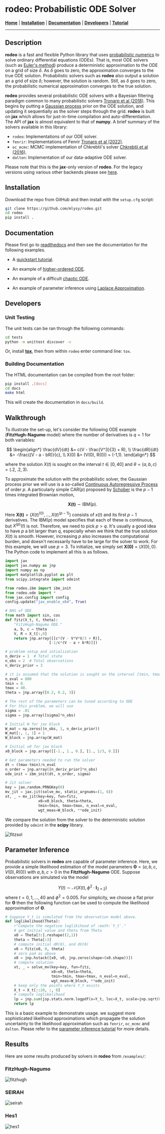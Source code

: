 # **rodeo:** Probabilistic ODE Solver

[**Home**](https://rodeo.readthedocs.io/)
| [**Installation**](#installation)
| [**Documentation**](#documentation)
| [**Developers**](#developers)
| [**Tutorial**](#walkthrough)

---

## Description

**rodeo** is a fast and flexible Python library that uses [probabilistic numerics](http://probabilistic-numerics.org/) to solve ordinary differential equations (ODEs).  That is, most ODE solvers (such as [Euler's method](https://en.wikipedia.org/wiki/Euler_method)) produce a deterministic approximation to the ODE on a grid of size $\delta$.  As $\delta$ goes to zero, the approximation converges to the true ODE solution.  Probabilistic solvers such as **rodeo** also output a solution an a grid of size $\delta$; however, the solution is random.  Still, as $\delta$ goes to zero, the probabilistic numerical approximation converges to the true solution. 

**rodeo** provides several probabilistic ODE solvers with a Bayesian filtering paradigm common to many probabilistic solvers [Tronarp et al (2018)](http://arxiv.org/abs/1810.03440). This begins by putting a [Gaussian process](https://en.wikipedia.org/wiki/Gaussian_process) prior on the ODE solution, and updating it sequentially as the solver steps through the grid. **rodeo** is built on **jax** which allows for just-in-time compilation and auto-differentiation. The API of **jax** is almost equivalent to that of **numpy**. A brief summary of the solvers available in this library:

- `rodeo`: Implementations of our ODE solver.
- `fenrir`: Implementations of Fenrir [Tronarp et al (2022)](https://proceedings.mlr.press/v162/tronarp22a.html).
- `oc_mcmc`: MCMC implementation of Chkrebtii's solver [Chkrebtii et al (2016)](https://projecteuclid.org/euclid.ba/1473276259).
- `dalton`: Implementation of our data-adaptive ODE solver.

Please note that this is the **jax**-only version of **rodeo**. For the legacy versions using various other backends please see [here](https://github.com/mlysy/rodeo-legacy).

## Installation

Download the repo from GitHub and then install with the `setup.cfg` script:
```bash
git clone https://github.com/mlysy/rodeo.git
cd rodeo
pip install .
```

## Documentation

Please first go to [readthedocs](https://rodeo.readthedocs.io/) and then see the documentation for the following examples. 

- A [quickstart tutorial](docs/examples/tutorial.md).

- An example of [higher-ordered ODE](docs/examples/higher_order.md).

- An example of a difficult [chaotic ODE](docs/examples/lorenz.md).

- An example of parameter inference using [Laplace Approximation](docs/examples/parameter.md).

## Developers

### Unit Testing

The unit tests can be ran through the following commands:
```bash
cd tests
python -m unittest discover -v
```

Or, install [**tox**](https://tox.wiki/en/latest/index.html), then from within `rodeo` enter command line: `tox`.

### Building Documentation

The HTML documentation can be compiled from the root folder:
```bash
pip install .[docs]
cd docs
make html
```
This will create the documentation in `docs/build`.

## Walkthrough

To illustrate the set-up, let's consider the following ODE example (**FitzHugh-Nagumo** model) where the number of derivatives is $q=1$ for both variables:

$$
\begin{align*}
    \frac{dV}{dt} &= c(V - \frac{V^3}{3} + R), \\
    \frac{dR}{dt} &= -\frac{(V - a - bR)}{c}, \\
    X(0) &= (V(0), R(0)) = (-1,1).
\end{align*}
$$

where the solution $X(t)$ is sought on the interval $t \in [0, 40]$ and $\theta = (a,b,c) = (.2,.2,3)$.  

To approximate the solution with the probabilistic solver, the Gaussian process prior we will use is a so-called 
[Continuous Autoregressive Process](https://CRAN.R-project.org/package=cts/vignettes/kf.pdf) of order $p$. 
A particularly simple $\mathrm{CAR}(p)$ proposed by [Schober](http://link.springer.com/10.1007/s11222-017-9798-7) is the 
$p-1$ times integrated Brownian motion, 

$$
\begin{equation*}
\boldsymbol{X(t)} \sim \mathrm{IBM}(p).
\end{equation*}
$$

Here $\boldsymbol{X(t)} = \big(X(t)^{(0)}, \ldots, X(t)^{(p-1)}\big)$ consists of $x(t)$ and its first $p-1$ derivatives. 
The $\mathrm{IBM}(p)$ model specifies that each of these is continuous, but $X^{(p)}(t)$ is not. 
Therefore, we need to pick $p > q$. It's usually a good idea to have $p$ a bit larger than $q$, especially when 
we think that the true solution $X(t)$ is smooth. However, increasing $p$ also increases the computational burden, 
and doesn't necessarily have to be large for the solver to work.  For this example, we will use $p=3$. 
To initialize, we simply set $\boldsymbol{X(0)} = (X(0), 0)$. The Python code to implement all this is as follows.

```python
import jax
import jax.numpy as jnp
import numpy as np
import matplotlib.pyplot as plt
from scipy.integrate import odeint

from rodeo.ibm import ibm_init
from rodeo.ode import *
from jax.config import config
config.update("jax_enable_x64", True)

# RHS of ODE
from math import sin, cos
def fitz(X_t, t, theta):
    "FitzHugh-Nagumo ODE."
    a, b, c = theta
    V, R = X_t[:,0]
    return jnp.array([[c*(V - V*V*V/3 + R)],
                    [-1/c*(V - a + b*R)]])

# problem setup and intialization
n_deriv = 1  # Total state
n_obs = 2  # Total observations
n_deriv_prior = 3

# it is assumed that the solution is sought on the interval [tmin, tmax].
n_eval = 800
tmin = 0.
tmax = 40.
theta = jnp.array([0.2, 0.2, 3])

# The rest of the parameters can be tuned according to ODE
# For this problem, we will use
sigma = .01
sigma = jnp.array([sigma]*n_obs)

# Initial W for jax block
W_mat = np.zeros((n_obs, 1, n_deriv_prior))
W_mat[:, :, 1] = 1
W_block = jnp.array(W_mat)

# Initial x0 for jax block
x0_block = jnp.array([[-1., 1., 0.], [1., 1/3, 0.]])

# Get parameters needed to run the solver
dt = (tmax-tmin)/n_eval
n_order = jnp.array([n_deriv_prior]*n_obs)
ode_init = ibm_init(dt, n_order, sigma)

# Jit solver
key = jax.random.PRNGKey(0)
mv_jit = jax.jit(solve_mv, static_argnums=(1, 6))
xt, _ = mv_jit(key=key, fun=fitz,
               x0=x0_block, theta=theta,
               tmin=tmin, tmax=tmax, n_eval=n_eval,
               wgt_meas=W_block, **ode_init)
```

We compare the solution from the solver to the deterministic solution provided by `odeint` in the **scipy** library. 

![fitzsol](docs/figures/fitzsol.png)

## Parameter Inference

Probabilistic solvers in **rodeo** are capable of parameter inference. Here, we provide a simple likelihood estimation of the model parameters $\boldsymbol{\Theta} = (a, b, c, V(0), R(0))$ with $a,b,c > 0$ in the **FitzHugh-Nagumo** ODE. Suppose observations are simulated via the model

$$
Y(t) \sim \mathcal{N}(X(t), \phi^2 \cdot \boldsymbol{I}_{2\times 2})
$$
where $t=0, 1, \ldots, 40$ and $\phi^2 = 0.005$. For simplicity, we choose a flat prior for $\boldsymbol{\Theta}$ then the following function can be used to compute the likelihood approximation of $\boldsymbol{\Theta}$.

```python
# Suppose Y_t is simulated from the observation model above.
def loglikelihood(Theta):
    r"Compute the negative loglikihood of :math:`Y_t`."
    # get initial value and theta from Theta
    x0 = Theta[3:].reshape((2,1))
    theta = Theta[:3]
    # compute initial dR(0), and dV(0)
    v0 = fitz(x0, 0, theta)
    # zero pad as above
    x0 = jnp.hstack([x0, v0, jnp.zeros(shape=(x0.shape))])
    # compute solution
    xt, _ = solve_mv(key=key, fun=fitz,
                     x0=x0, theta=theta,
                     tmin=tmin, tmax=tmax, n_eval=n_eval,
                     wgt_meas=W_block, **ode_init)
    # keep only the points where Y_t exists
    X_t = X_t[::20, :, 0] 
    # compute loglikelihood
    lp = jnp.sum(jsp.stats.norm.logpdf(x=Y_t, loc=X_t, scale=jnp.sqrt(0.005)))
    return lp
```

This is a basic example to demonstrate usage. we suggest more sophisticated likelihood approximations which propagate the solution uncertainty to the likelihood approximation such as `fenrir`, `oc_mcmc` and `dalton`. Please refer to the [parameter inference tutorial](docs/examples/parameter.md) for more details.

## Results

Here are some results produced by solvers in **rodeo** from `/examples/`:

### FitzHugh-Nagumo

![fitzhugh](docs/figures/fitzfigure.png)

### SEIRAH

![seirah](docs/figures/seirahfigure.png)

### Hes1

![hes1](docs/figures/hes1figure.png)

